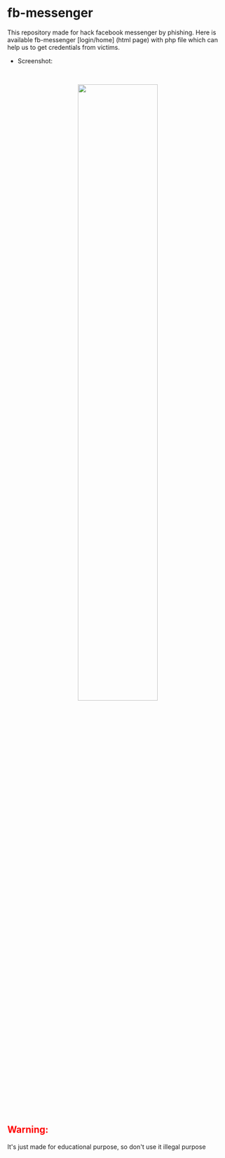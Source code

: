 # fb-messenger
This repository made for hack facebook messenger by phishing.  Here is available fb-messenger [login/home] (html page) with  php file which can help us to get credentials from victims. 


- Screenshot:
<br>
<p align="center">
<img width="60%" src="https://github.com/fh-rabbi/fb-messenger/blob/main/img/Screenshot_20210408-223936.png"/>
<h2><font color="red">Warning:</font></h2>
<p>It's just made for educational purpose, so don't use it illegal purpose 
